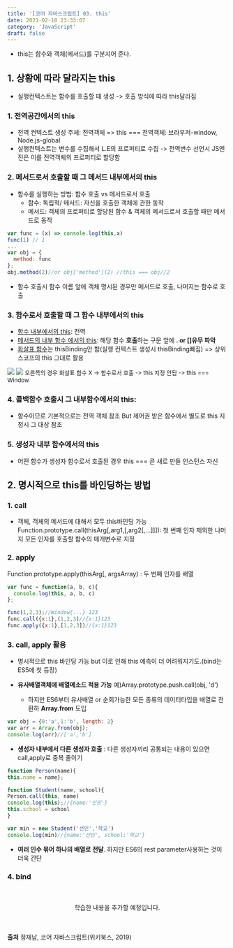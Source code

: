 ```yaml
---
title: '[코어 자바스크립트] 03. this'
date: 2021-02-10 23:33:07
category: 'JavaScript'
draft: false
---
```


- this는 함수와 객체(메서드)를 구분지어 준다.
  
## 1. 상황에 따라 달라지는 this
- 실행컨텍스트는 함수를 호출할 때 생성 -> 호출 방식에 따라 this달라짐
  
### 1. 전역공간에서의 this
- 전역 컨텍스트 생성 주체: 전역객체 => this === 전역객체: 브라우저-window, Node.js-global
- 실행컨텍스트는 변수를 수집해서 L.E의 프로퍼티로 수집 -> 전역변수 선언시 JS엔진은 이를 전역객체의 프로퍼티로 할당함
  
### 2. 메서드로서 호출할 때 그 메서드 내부에서의 this
- 함수를 실행하는 방법: 함수 호출 vs 메서드로서 호출
  - 함수: 독립적/ 메서드: 자신을 호출한 객체에 관한 동작 
  - 메서드: 객체의 프로퍼티로 할당된 함수 & 객체의 메서드로서 호출할 때만 메서드로 동작
  
```js
var func = (x) => console.log(this,x)
func(1) // 1
...
var obj = {
  method: func
};
obj.method(2)//or obj['method'](2) //this === obj//2
```
- 함수 호출시 함수 이름 앞에 객체 명시된 경우만 메서드로 호출, 나머지는 함수로 호출 

### 3. 함수로서 호출할 때 그 함수 내부에서의 this
- <U>함수 내부에서의 this</U>: 전역
- <U>메서드의 내부 함수 에서의 this</U>: 해당 함수 **호출**하는 구문 앞에 **. or []유무 파악**
- <U>화살표 함수</U>는 thisBinding안 함(실행 컨텍스트 생성시 thisBinding빠짐) => 상위 스코프의 this 그대로 활용
  
<img src = "https://user-images.githubusercontent.com/60782131/107139720-b33f9e80-6960-11eb-9adb-cebd2de7ec1c.png">
<img src = "https://user-images.githubusercontent.com/60782131/107139716-ac189080-6960-11eb-9bb1-50b2bc009e27.png">
  <font size =2>오른쪽의 경우 화살표 함수 X -> 함수로서 호출 -> this 지정 안됨 -> this === Window</font>


### 4. 콜백함수 호출시 그 내부함수에서의 this: 
- 함수이므로 기본적으로는 전역 객체 참조 But 제어권 받은 함수에서 별도로 this 지정시 그 대상 참조
### 5. 생성자 내부 함수에서의 this
- 어떤 함수가 생성자 함수로서 호출된 경우 this === 곧 새로 만들 인스턴스 자신

## 2. 명시적으로 this를 바인딩하는 방법
### 1. call 
- 객체, 객체의 메서드에 대해서 모두 this바인딩 가능
Function.prototype.call(thisArg[,arg1,[,arg2[,...]]]): 첫 번째 인자 제외한 나머지 모든 인자를 호출할 함수의 매개변수로 지정

### 2. apply
Function.prototype.apply(thisArg[, argsArray) : 두 번째 인자를 배열
```js
var func = function(a, b, c){
  console.log(this, a, b, c)
};

func(1,2,3);//Window{...} 123
func.call({x:1},(1,2,3)//{x:1}123
func.apply({x:1},[1,2,3])//{x:1}123
```

### 3. call, apply 활용
- 명시적으로 this 바인딩 가능 but 이로 인해 this 예측이 더 어려워지기도.(bind는 ES5에 첫 등장)
  
- **유사배열객체에 배열메소드 적용 가능** 예)Array.prototype.push.call(obj, 'd') 
  - 하지만 ES6부터 유사배열 or 순회가능한 모든 종류의 데이터타입을 배열로 전환하 **Array.from** 도입
  
```js
var obj = {0:'a',1:'b', length: 2}
var arr = Array.from(obj);
console.log(arr)//['a','b']
```

- **생성자 내부에서 다른 생성자 호출** : 다른 생성자끼리 공통되는 내용이 있으면 call,apply로 중복 줄이기
  
```js
function Person(name){
this.name = name};

function Student(name, school){
Person.call(this, name)
console.log(this);//{name:'선민'}
this.school = school
}

var min = new Student('선민','학교')
console.log(min)//{name:'선민', school:'학교'}
```
- **여러 인수 묶어 하나의 배열로 전달**. 하지만 ES6의 rest parameter사용하는 것이 더욱 간단
  
### 4. bind

<p align = "center">
<br />
<br />
학습한 내용을 추가할 예정입니다.
<br />
<br />
<br />
</p>

**출처** 정재남, 코어 자바스크립트(위키북스, 2019)

